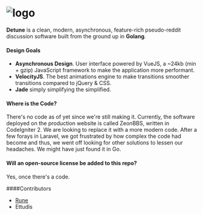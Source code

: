 # ![logo](http://i.imgur.com/oWee725.png)
**Detune** is a clean, modern, asynchronous, feature-rich pseudo-reddit discussion software built from the ground up in **Golang**.
#### Design Goals
- **Asynchronous Design**. User interface powered by VueJS, a ~24kb (min + gzip) JavaScript framework to make the application more performant.
- **VelocityJS**. The best animations engine to make transitions smoother transitions compared to jQuery & CSS.
- **Jade** simply simplifying the simplified.

#### Where is the Code?

There's no code as of yet since we're still making it.  Currently, the software deployed on the production website is called ZeonBBS, written in CodeIgniter 2.  We are looking to replace it with a more modern code.  After a few forays in Laravel, we got frustrated by how complex the code had become and thus, we went off looking for other solutions to lessen our headaches.  We might have just found it in Go.

#### Will an open-source license be added to this repo?

Yes, once there's a code.

####Contributors

- [Rune](mailto:hello@detune.org)
- Ettudis
